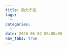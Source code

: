 ```yaml
---
title: 脑力不足
tags:
  - 
categories:
  - 
date: 2026-06-02 00:00:00
nav_tabs: true
---
```


> 

<!-- more -->

## 

